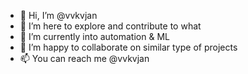 - 👋 Hi, I’m @vvkvjan
- 👀 I’m here to explore and contribute to what 
- 🌱 I’m currently into automation & ML
- 💞️ I’m happy to collaborate on similar type of projects
- 📫 You can reach me @vvkvjan

<!---
vvkvjan/vvkvjan is a ✨ special ✨ repository because its `README.md` (this file) appears on your GitHub profile.
You can click the Preview link to take a look at your changes.
--->
